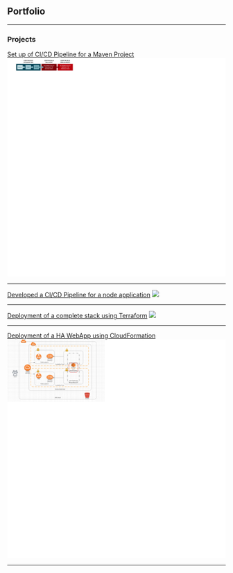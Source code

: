 ## Portfolio

---

### Projects 

[Set up of CI/CD Pipeline for a Maven Project](/sample_page)
<img src="images/cicd.jpg?raw=true"/>

---
[Developed a CI/CD Pipeline for a node application](/pdf/sample_presentation.pdf)
<img src="images/dummy_thumbnail.jpg?raw=true"/>

---
[Deployment of a complete stack using Terraform](http://example.com/)
<img src="images/dummy_thumbnail.jpg?raw=true"/>

---

[Deployment of a HA WebApp using CloudFormation](https://github.com/dammy092002/CloudFormation-Deployment-of-a-Webapp-Project)
<img src="images/WebApp.png?raw=true"/>

---

